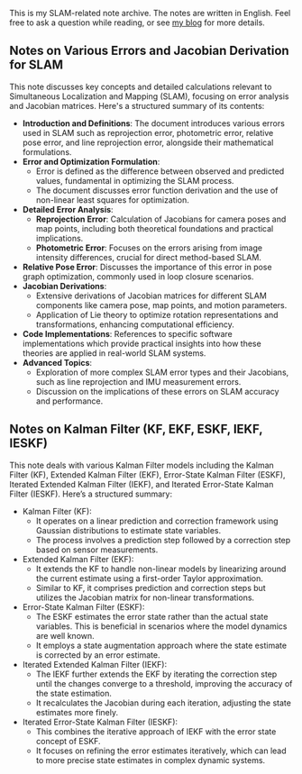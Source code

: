 This is my SLAM-related note archive. The notes are written in English. Feel free to ask a question while reading, or see [my blog](https://alida.tistory.com) for more details.


## Notes on Various Errors and Jacobian Derivation for SLAM 
This note discusses key concepts and detailed calculations relevant to Simultaneous Localization and Mapping (SLAM), focusing on error analysis and Jacobian matrices. Here's a structured summary of its contents:
- **Introduction and Definitions**: The document introduces various errors used in SLAM such as reprojection error, photometric error, relative pose error, and line reprojection error, alongside their mathematical formulations.
- **Error and Optimization Formulation**:
  - Error is defined as the difference between observed and predicted values, fundamental in optimizing the SLAM process.
  - The document discusses error function derivation and the use of non-linear least squares for optimization.
- **Detailed Error Analysis**:
  - **Reprojection Error**: Calculation of Jacobians for camera poses and map points, including both theoretical foundations and practical implications.
  - **Photometric Error**: Focuses on the errors arising from image intensity differences, crucial for direct method-based SLAM.
- **Relative Pose Error**: Discusses the importance of this error in pose graph optimization, commonly used in loop closure scenarios.
- **Jacobian Derivations**:
  - Extensive derivations of Jacobian matrices for different SLAM components like camera pose, map points, and motion parameters.
  - Application of Lie theory to optimize rotation representations and transformations, enhancing computational efficiency.
- **Code Implementations**: References to specific software implementations which provide practical insights into how these theories are applied in real-world SLAM systems.
- **Advanced Topics**:
  - Exploration of more complex SLAM error types and their Jacobians, such as line reprojection and IMU measurement errors.
  - Discussion on the implications of these errors on SLAM accuracy and performance.


## Notes on Kalman Filter (KF, EKF, ESKF, IEKF, IESKF)
This note deals with various Kalman Filter models including the Kalman Filter (KF), Extended Kalman Filter (EKF), Error-State Kalman Filter (ESKF), Iterated Extended Kalman Filter (IEKF), and Iterated Error-State Kalman Filter (IESKF). Here’s a structured summary:

- Kalman Filter (KF):
  - It operates on a linear prediction and correction framework using Gaussian distributions to estimate state variables.
  - The process involves a prediction step followed by a correction step based on sensor measurements.
- Extended Kalman Filter (EKF):
  - It extends the KF to handle non-linear models by linearizing around the current estimate using a first-order Taylor approximation.
  - Similar to KF, it comprises prediction and correction steps but utilizes the Jacobian matrix for non-linear transformations.
- Error-State Kalman Filter (ESKF):
  - The ESKF estimates the error state rather than the actual state variables. This is beneficial in scenarios where the model dynamics are well known.
  - It employs a state augmentation approach where the state estimate is corrected by an error estimate.
- Iterated Extended Kalman Filter (IEKF):
  - The IEKF further extends the EKF by iterating the correction step until the changes converge to a threshold, improving the accuracy of the state estimation.
  - It recalculates the Jacobian during each iteration, adjusting the state estimates more finely.
- Iterated Error-State Kalman Filter (IESKF):
  - This combines the iterative approach of IEKF with the error state concept of ESKF.
  - It focuses on refining the error estimates iteratively, which can lead to more precise state estimates in complex dynamic systems.
 



